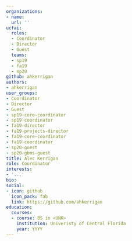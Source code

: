 ```yaml
---
organizations:
- name:
  url: ''
ucfai:
  roles:
  - Coordinator
  - Director
  - Guest
  teams:
  - sp19
  - fa19
  - sp20
github: ahkerrigan
authors:
- ahkerrigan
user_groups:
- Coordinator
- Director
- Guest
- sp19-core-coordinator
- sp19-coordinator
- fa19-director
- fa19-projects-director
- fa19-core-coordinator
- fa19-coordinator
- sp20-guest
- sp20-gbms-guest
title: Alec Kerrigan
role: Coordinator
interests:
- '...'
bio:
social:
- icon: github
  icon_pack: fab
  link: https://github.com/ahkerrigan
education:
  courses:
  - course: BS in <UNK>
    institution: Univeristy of Central Florida
    year: YYYY
---
```

